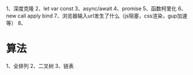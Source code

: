 1、深度克隆
2、let var const
3、async/await
4、promise
5、函数柯里化
6、new call apply bind
7、浏览器输入url发生了什么（js阻塞，css渲染，gup加速等）
8、
# 算法
1、全排列
2、二叉树
3、链表
